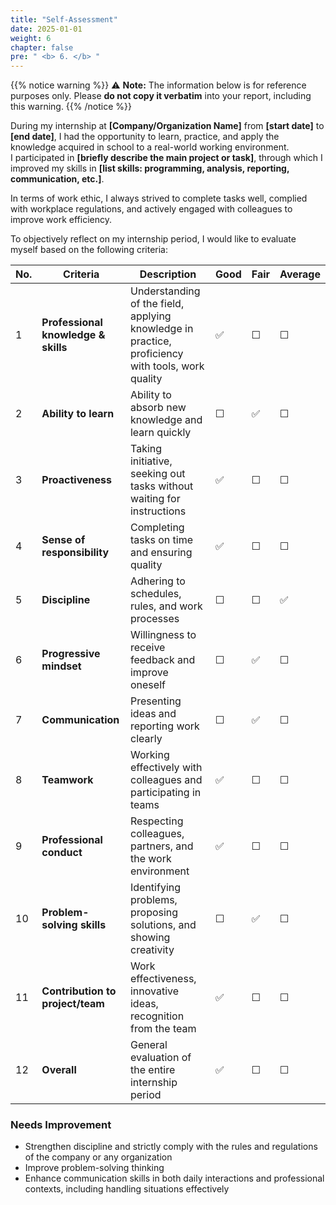 ```yaml
---
title: "Self-Assessment"
date: 2025-01-01
weight: 6
chapter: false
pre: " <b> 6. </b> "
---
```


{{% notice warning %}}
⚠️ **Note:** The information below is for reference purposes only. Please **do not copy it verbatim** into your report, including this warning.
{{% /notice %}}

During my internship at **[Company/Organization Name]** from **[start date]** to **[end date]**, I had the opportunity to learn, practice, and apply the knowledge acquired in school to a real-world working environment.  
I participated in **[briefly describe the main project or task]**, through which I improved my skills in **[list skills: programming, analysis, reporting, communication, etc.]**.  

In terms of work ethic, I always strived to complete tasks well, complied with workplace regulations, and actively engaged with colleagues to improve work efficiency.

To objectively reflect on my internship period, I would like to evaluate myself based on the following criteria:

| No. | Criteria                            | Description                                                                                      | Good | Fair | Average |
| --- | ----------------------------------- | ------------------------------------------------------------------------------------------------ | ---- | ---- | ------- |
| 1   | **Professional knowledge & skills** | Understanding of the field, applying knowledge in practice, proficiency with tools, work quality | ✅    | ☐    | ☐       |
| 2   | **Ability to learn**                | Ability to absorb new knowledge and learn quickly                                                | ☐    | ✅    | ☐       |
| 3   | **Proactiveness**                   | Taking initiative, seeking out tasks without waiting for instructions                            | ✅    | ☐    | ☐       |
| 4   | **Sense of responsibility**         | Completing tasks on time and ensuring quality                                                    | ✅    | ☐    | ☐       |
| 5   | **Discipline**                      | Adhering to schedules, rules, and work processes                                                 | ☐    | ☐    | ✅       |
| 6   | **Progressive mindset**             | Willingness to receive feedback and improve oneself                                              | ☐    | ✅    | ☐       |
| 7   | **Communication**                   | Presenting ideas and reporting work clearly                                                      | ☐    | ✅    | ☐       |
| 8   | **Teamwork**                        | Working effectively with colleagues and participating in teams                                   | ✅    | ☐    | ☐       |
| 9   | **Professional conduct**            | Respecting colleagues, partners, and the work environment                                        | ✅    | ☐    | ☐       |
| 10  | **Problem-solving skills**          | Identifying problems, proposing solutions, and showing creativity                                | ☐    | ✅    | ☐       |
| 11  | **Contribution to project/team**    | Work effectiveness, innovative ideas, recognition from the team                                  | ✅    | ☐    | ☐       |
| 12  | **Overall**                         | General evaluation of the entire internship period                                               | ✅    | ☐    | ☐       |

### Needs Improvement

* Strengthen discipline and strictly comply with the rules and regulations of the company or any organization  
* Improve problem-solving thinking  
* Enhance communication skills in both daily interactions and professional contexts, including handling situations effectively
